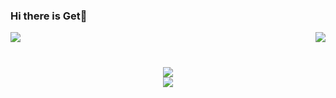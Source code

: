 ### Hi there is Get👋

<div style="display: flex; justify-content: space-between; align-items: center; margin-bottom: 40px;"> 
  <img src = "https://github-readme-stats.vercel.app/api?username=Getttttttt&count_private=true&show_icons=true&line_height=30&theme=xcode&border_radius=20">
  <img src = "https://github-readme-stats.vercel.app/api/top-langs/?username=Getttttttt&layout=compact&line_height=20&theme=xcode&border_radius=20">
</div>

<p align = "center">
  <img src = "https://komarev.com/ghpvc/?username=Getttttttt&label=PROFILE+VIEWS">
  <br />
  <img src = "https://github-readme-activity-graph.vercel.app/graph?username=Getttttttt&theme=xcode&radius=64">
</p>



<!--
**Getttttttt/Getttttttt** is a ✨ _special_ ✨ repository because its `README.md` (this file) appears on your GitHub profile.

Here are some ideas to get you started:

- 🔭 I’m currently working on ...
- 🌱 I’m currently learning ...
- 👯 I’m looking to collaborate on ...
- 🤔 I’m looking for help with ...
- 💬 Ask me about ...
- 📫 How to reach me: ...
- 😄 Pronouns: ...
- ⚡ Fun fact: ...
-->
